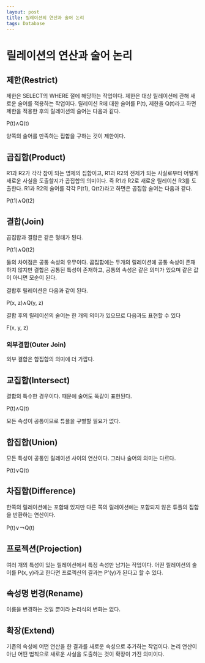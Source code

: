 ```yaml
---
layout: post
title: 릴레이션의 연산과 술어 논리
tags: Database
---
```


# 릴레이션의 연산과 술어 논리

## 제한(Restrict)

제한은 SELECT의 WHERE 절에 해당하는 작업이다. 제한은 대상 릴레이션에 관해 새로운 술어를 적용하는 작업이다. 릴레이션 R에 대한 술어를 P(t), 제한을 Q(t)라고 하면 제한을 적용한 후의 릴레이션의 술어는 다음과 같다.

P(t)∧Q(t)

양쪽의 술어를 만족하는 집합을 구하는 것이 제한이다.

## 곱집합(Product)

R1과 R2가 각각 참이 되는 명제의 집합이고, R1과 R2의 전제가 되는 사실로부터 어떻게 새로운 사실을 도출할지가 곱집합의 의미이다. 즉 R1과 R2로 새로운 릴레이션 R3를 도출한다. R1과 R2의 술어를 각각 P(t1), Q(t2)라고 하면은 곱집합 술어는 다음과 같다.

P(t1)∧Q(t2)

## 결합(Join)

곱집합과 결합은 같은 형태가 된다.

P(t1)∧Q(t2)

둘의 차이점은 공통 속성의 유무이다. 곱집합에는 두개의 릴레이션에 공통 속성이 존재하지 않지만 결합은 공통된 특성이 존재하고, 공통의 속성은 같은 의미가 있으며 같은 값이 아니면 모순이 된다.

결합후 릴레이션은 다음과 같이 된다.

P(x, z)∧Q(y, z)

결합 후의 릴레이션의 술어는 한 개의 의미가 있으므로 다음과도 표현할 수 있다

F(x, y, z)

### 외부결합(Outer Join)

외부 결합은 합집합의 의미에 더 가깝다.

## 교집합(Intersect)

결합의 특수한 경우이다. 때문에 술어도 똑같이 표현된다.

P(t)∧Q(t)

모든 속성이 공통이므로 튜플을 구별할 필요가 없다.

## 합집합(Union)

모든 특성이 공통인 릴레이션 사이의 연산이다. 그러나 술어의 의미는 다르다.

P(t)∨Q(t)

## 차집합(Difference)

한쪽의 릴레이션에는 포함돼 있지만 다른 쪽의 릴레이션에는 포함되지 않은 튜플의 집합을 반환하는 연산이다.

P(t)∨￢Q(t)

## 프로젝션(Projection)

여러 개의 특성이 있는 릴레이션에서 특정 속성만 남기는 작업이다. 어떤 릴레이션의 술어를 P(x, y)라고 한다면 프로젝션의 결과는 P'(y)가 된다고 할 수 있다.

## 속성명 변경(Rename)

이름을 변경하는 것일 뿐이라 논리식의 변화는 없다.

## 확장(Extend)

기존의 속성에 어떤 연산을 한 결과를 새로운 속성으로 추가하는 작업이다. 논리 연산이 아닌 어떤 법칙으로 새로운 사실을 도출하는 것이 확장이 가진 의미이다.